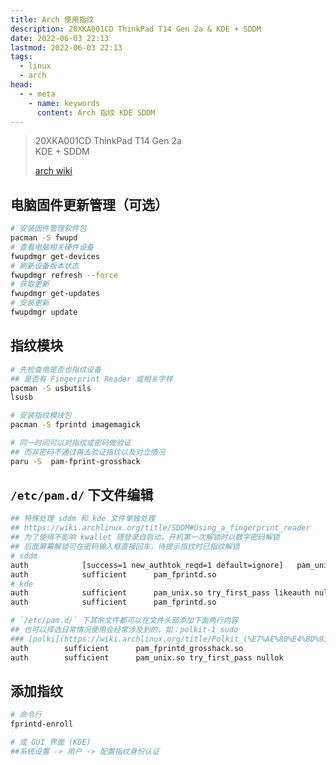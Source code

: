```yaml
---
title: Arch 使用指纹
description: 20XKA001CD ThinkPad T14 Gen 2a & KDE + SDDM  
date: 2022-06-03 22:13
lastmod: 2022-06-03 22:13
tags:
  - linux
  - arch
head:
  - - meta
    - name: keywords
      content: Arch 指纹 KDE SDDM  
---
```


> 20XKA001CD ThinkPad T14 Gen 2a  
> KDE + SDDM  
>
> [arch wiki](https://wiki.archlinux.org/title/Fprint)

## 电脑固件更新管理（可选）

```bash
# 安装固件管理软件包
pacman -S fwupd
# 查看电脑相关硬件设备
fwupdmgr get-devices
# 刷新设备版本状态
fwupdmgr refresh --force
# 获取更新
fwupdmgr get-updates
# 安装更新
fwupdmgr update
```

## 指纹模块

```bash
# 先检查电是否也指纹设备
## 是否有 Fingerprint Reader 或相关字样
pacman -S usbutils
lsusb

# 安装指纹模块包
pacman -S fprintd imagemagick 

# 同一时间可以对指纹或密码做验证
## 而非密码不通过再去验证指纹以及对立情况
paru -S  pam-fprint-grosshack
```

## `/etc/pam.d/` 下文件编辑

```bash
## 特殊处理 sddm 和 kde 文件单独处理
## https://wiki.archlinux.org/title/SDDM#Using_a_fingerprint_reader
## 为了使得不影响 kwallet 随登录自启动，开机第一次解锁时以数字密码解锁
## 后面屏幕解锁可在密码输入框直接回车，待提示指纹时已指纹解锁
# sddm
auth 			[success=1 new_authtok_reqd=1 default=ignore]  	pam_unix.so try_first_pass likeauth nullok
auth 			sufficient  	pam_fprintd.so
# kde
auth 			sufficient  	pam_unix.so try_first_pass likeauth nullok
auth 			sufficient  	pam_fprintd.so
```

```bash
# `/etc/pam.d/` 下其余文件都可以在文件头部添加下面两行内容
## 也可以择选日常情况使用会经常涉及到的，如：polkit-1 sudo
### [polki](https://wiki.archlinux.org/title/Polkit_(%E7%AE%80%E4%BD%93%E4%B8%AD%E6%96%87))
auth		sufficient  	pam_fprintd_grosshack.so
auth		sufficient  	pam_unix.so try_first_pass nullok
```

## 添加指纹

```bash
# 命令行
fprintd-enroll

# 或 GUI 界面 (KDE)
##系统设置 -> 用户 -> 配置指纹身份认证
```
